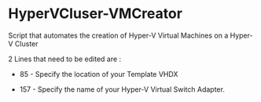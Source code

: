 # HyperVCluser-VMCreator
Script that automates the creation of Hyper-V Virtual Machines on a Hyper-V Cluster

2 Lines that need to be edited are :

- 85 - Specify the location of your Template VHDX

- 157 - Specify the name of your Hyper-V Virtual Switch Adapter.

